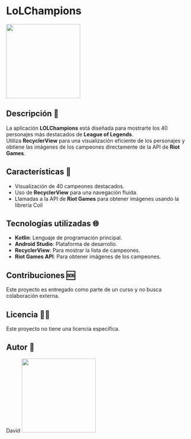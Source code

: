 # LoLChampions
<p>
    <img src="https://media.giphy.com/media/3oKIP73vEZmJjFNXtC/giphy.gif" width="200" height="200" />
</p>


## Descripción 📖

La aplicación **LOLChampions** está diseñada para mostrarte los 40 personajes más destacados de **League of Legends**. <br>
Utiliza **RecyclerView** para una visualización eficiente de los personajes y obtiene las imágenes de los campeones directamente de la API de **Riot Games**.

## Características 📕

- Visualización de 40 campeones destacados.
- Uso de **RecyclerView** para una navegación fluida.
- Llamadas a la API de **Riot Games** para obtener imágenes usando la librería Coil

## Tecnologías utilizadas 🌐

- **Kotlin**: Lenguaje de programación principal.
- **Android Studio**: Plataforma de desarrollo.
- **RecyclerView**: Para mostrar la lista de campeones.
- **Riot Games API**: Para obtener imágenes de los campeones.

## Contribuciones 🆘

Este proyecto es entregado como parte de un curso y no busca colaboración externa.

## Licencia 👨‍🎓

Este proyecto no tiene una licencia específica.

## Autor 👻

David   <img src="https://media.giphy.com/media/3oKIP73vEZmJjFNXtC/giphy.gif" width="200" height="200" />


